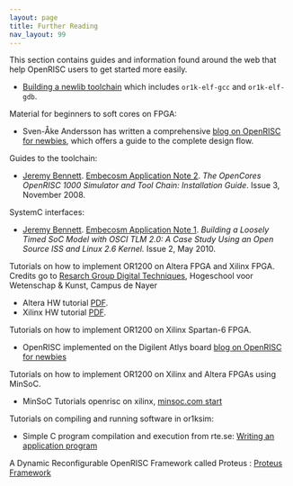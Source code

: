 ```yaml
---
layout: page
title: Further Reading
nav_layout: 99
---
```


This section contains guides and information found around the web that help
OpenRISC users to get started more easily.

-   [Building a newlib toolchain](https://openrisc.io/newlib/building.html)
    which includes `or1k-elf-gcc` and `or1k-elf-gdb`.

Material for beginners to soft cores on FPGA:

-   Sven-Åke Andersson has written a comprehensive [blog on OpenRISC for newbies][],
    which offers a guide to the complete design flow.

Guides to the toolchain:

-   [Jeremy Bennett][]. [Embecosm Application Note 2][]. *The OpenCores
    OpenRISC 1000 Simulator and Tool Chain: Installation Guide*. Issue
    3, November 2008.

SystemC interfaces:

-   [Jeremy Bennett][]. [Embecosm Application Note 1][]. *Building a
    Loosely Timed SoC Model with OSCI TLM 2.0: A Case Study Using an
    Open Source ISS and Linux 2.6 Kernel.* Issue 2, May 2010.

Tutorials on how to implement OR1200 on Altera FPGA and Xilinx FPGA.
Credits go to [Resarch Group Digital Techniques][], Hogeschool voor
Wetenschap & Kunst, Campus de Nayer

-   Altera HW tutorial [PDF][].
-   Xilinx HW tutorial [PDF][1].

Tutorials on how to implement OR1200 on Xilinx Spartan-6 FPGA.

-   OpenRISC implemented on the Digilent Atlys board [blog on OpenRISC for newbies][]

Tutorials on how to implement OR1200 on Xilinx and Altera FPGAs using
MinSoC.

-   MinSoC Tutorials openrisc on xilinx, [minsoc.com start][3]

Tutorials on compiling and running software in or1ksim:

-   Simple C program compilation and execution from rte.se: [Writing an application program][]

A Dynamic Reconfigurable OpenRISC Framework called Proteus : [Proteus
Framework][]

  [De0 Nano]:https://github.com/openrisc/tutorials/tree/master/de0_nano
  [Or1ksim]:https://github.com/openrisc/tutorials/tree/master/or1ksim
  [Jeremy Bennett]: https://web.archive.org/web/20160528191223/http://opencores.org/or1k/User:Jeremybennett
  [blog on OpenRISC for newbies]: https://web.archive.org/web/20181225174757/http://www.rte.se/blog/blogg-modesty-corex/openrisc-1200-soft-processor
  [Embecosm Application Note 2]: https://www.embecosm.com/appnotes/ean2/html/index.html
  [Embecosm Application Note 1]: https://www.embecosm.com/appnotes/ean1/html/index.html
  [Resarch Group Digital Techniques]: https://web.archive.org/web/20161029074149/http://emsys.denayer.wenk.be/
  [PDF]: docs/openrisc-HW-tutorial-Altera.pdf
  [1]: docs/openrisc-HW-tutorial-Xilinx.pdf
  [3]: https://web.archive.org/web/20170331103546/http://www.minsoc.com/1_0:start
  [Writing an application program]: https://web.archive.org/web/20160706154031/http://www.rte.se/blog/blogg-modesty-corex/writing-application-program
  [Proteus Framework]: https://web.archive.org/web/20151023123112/http://proteus-project.org/
